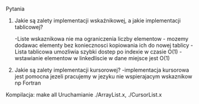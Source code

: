 Pytania
1. Jakie są zalety implementacji wskaźnikowej, a jakie implementacji tablicowej?
    
    -Liste wskaznikowa nie ma ograniczenia liczby elementow - mozemy dodawac elementy bez koniecznosci kopiowania ich do nowej tablicy
    -Lista tablicowa umozliwia szybki dostep po indexie w czasie O(1)
    -wstawianie elementow w linkedliscie w dane miejsce jest O(1)
2. Jakie są zalety implementacji kursorowej?
    -implementacja kursorowa jest pomocna jezeli pracujemy w jezyku nie wspierajacym wskaznikow np Fortran

Kompilacja: make all
Uruchamianie ./ArrayList.x, ./CursorList.x